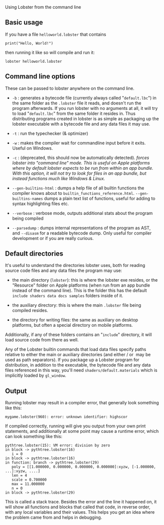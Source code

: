 Using Lobster from the command line

## Basic usage

If you have a file `helloworld.lobster` that contains

    print("Hello, World!")

then running it like so will compile and run it:

    lobster helloworld.lobster

## Command line options

These can be passed to lobster anywhere on the command line.

-   `-b` : generates a bytecode file (currently always called
    "`default.lbc`") in the same folder as the `.lobster` file it reads,
    and doesn't run the program afterwards. If you run lobster with no
    arguments at all, it will try to load "`default.lbc`" from the same
    folder it resides in. Thus distributing programs created in lobster
    is as simple as packaging up the lobster executable with a bytecode
    file and any data files it may use.

-   `-t` : run the typechecker (& optimizer)

-   `-w` : makes the compiler wait for commandline input before it
    exits. Useful on Windows.

-   `-c` : (deprecated, this should now be automatically detected).
    *forces lobster into "command line" mode. This is useful on Apple
    platforms where by default lobster expects to be run from within an
    app bundle. With this option, it will not try to look for files in
    an app bundle, but instead functions much like Windows & Linux.*

-   `--gen-builtins-html` : dumps a help file of all builtin functions
    the compiler knows about to `builtin_functions_reference.html`.
    `--gen-builtins-names` dumps a plain text list of functions, useful
    for adding to syntax highlighting files etc.

-   `--verbose` : verbose mode, outputs additional stats about the
    program being compiled

-   `--parsedump` : dumps internal representations of the program as
    AST, and `--disasm` for a readable bytecode dump. Only useful for
    compiler development or if you are really curious.

## Default directories

It's useful to understand the directories lobster uses, both for reading
source code files and any data files the program may use:

-   the main directory (`lobster`): this is where the lobster exe
    resides, or the "Resource" folder on Apple platforms (when run from
    an app bundle instead of the command line). This is the folder this
    has the default `include shaders data docs samples` folders inside
    of it.

-   the auxiliary directory: this is where the main `.lobster` file
    being compiled resides.

-   the directory for writing files: the same as auxiliary on desktop
    platforms, but often a special directory on mobile platforms.

Additionally, if any of these folders contains an "`include`" directory,
it will load source code from there as well.

Any of the Lobster builtin commands that load data files specify paths
relative to either the main or auxiliary directories (and either / or
 may be used as path separators). If you package up a Lobster program
for distribution, in addition to the executable, the bytecode file and
any data files referenced in this way, you'll need
`shaders/default.materials` which is implicitly loaded by `gl_window`.

## Output

Running lobster may result in a compiler error, that generally look
something like this:

    mygame.lobster(960): error: unknown identifier: highscor

If compiled correctly, running will give you output from your own print
statements, and additionally at some point may cause a runtime error,
which can look something like this:

    pythtree.lobster(15): VM error: division by zero
    in block -> pythtree.lobster(16)
       i = 0
    in block -> pythtree.lobster(16)
    in function: branch -> pythtree.lobster(29)
       poly = [[1.000000, 0.000000, 0.000000, 0.000000]:xyzw, [-1.000000, ...]:xyzw, ....]
       len = 4
       scale = 0.700000
       max = 11.000000
       n = 0
    in block -> pythtree.lobster(29)

This is called a stack trace. Besides the error and the line it happened
on, it will show all functions and blocks that called that code, in
reverse order, with any local variables and their values. This helps you
get an idea where the problem came from and helps in debugging.

